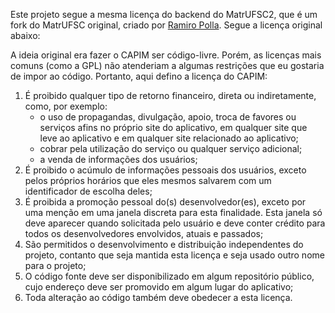 Este projeto segue a mesma licença do backend do MatrUFSC2, que é um fork do MatrUFSC original, criado por [Ramiro Polla](http://github.com/ramiropolla/). Segue a licença original abaixo: 

  A ideia original era fazer o CAPIM ser código-livre. Porém, as licenças
  mais comuns (como a GPL) não atenderiam a algumas restrições que eu gostaria
  de impor ao código. Portanto, aqui defino a licença do CAPIM:

  1. É proibido qualquer tipo de retorno financeiro, direta ou indiretamente,
     como, por exemplo:
     - o uso de propagandas, divulgação, apoio, troca de favores ou serviços
       afins no próprio site do aplicativo, em qualquer site que leve ao
       aplicativo e em qualquer site relacionado ao aplicativo;
     - cobrar pela utilização do serviço ou qualquer serviço adicional;
     - a venda de informações dos usuários;
  2. É proibido o acúmulo de informações pessoais dos usuários, exceto pelos
     próprios horários que eles mesmos salvarem com um identificador de escolha
     deles;
  3. É proibida a promoção pessoal do(s) desenvolvedor(es), exceto por uma
     menção em uma janela discreta para esta finalidade. Esta janela só deve
     aparecer quando solicitada pelo usuário e deve conter crédito para todos
     os desenvolvedores envolvidos, atuais e passados;
  4. São permitidos o desenvolvimento e distribuição independentes do projeto,
     contanto que seja mantida esta licença e seja usado outro nome para o
     projeto;
  5. O código fonte deve ser disponibilizado em algum repositório público, cujo
     endereço deve ser promovido em algum lugar do aplicativo;
  6. Toda alteração ao código também deve obedecer a esta licença.